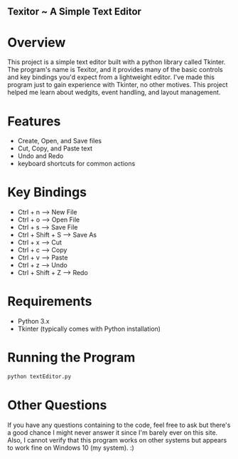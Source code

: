 ## Texitor ~ A Simple Text Editor

# Overview
This project is a simple text editor built with a python library called Tkinter. The program's name is Texitor, and it provides many of the basic controls and key bindings you'd expect from a lightweight editor. I've made this program just to gain experience with Tkinter, no other motives. This project helped me learn about wedgits, event handling, and layout management. 

# Features
- Create, Open, and Save files
- Cut, Copy, and Paste text
- Undo and Redo
- keyboard shortcuts for common actions

# Key Bindings
- Ctrl + n --> New File
- Ctrl + o --> Open File
- Ctrl + s --> Save File
- Ctrl + Shift + S --> Save As
- Ctrl + x --> Cut
- Ctrl + c --> Copy
- Ctrl + v --> Paste
- Ctrl + z --> Undo
- Ctrl + Shift + Z --> Redo

# Requirements
- Python 3.x
- Tkinter (typically comes with Python installation)

# Running the Program
```python
python textEditor.py
```

# Other Questions
If you have any questions containing to the code, feel free to ask but there's a good chance I might never answer it since I'm barely ever on this site.
Also, I cannot verify that this program works on other systems but appears to work fine on Windows 10 (my system).
:)
